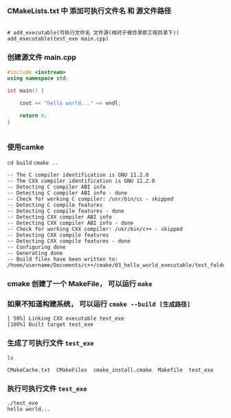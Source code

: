 ### CMakeLists.txt 中 添加可执行文件名 和 源文件路径

```

# add_executable(可执行文件名 文件源(相对于根目录即工程目录下))
add_executable(test_exe main.cpp)

```

### 创建源文件 main.cpp
```cpp
#include <iostream>
using namespace std;

int main() {

    cout << "hello world..." << endl;

    return 0;
}



```

### 使用camke
`cd build`
`cmake ..`

```
-- The C compiler identification is GNU 11.2.0
-- The CXX compiler identification is GNU 11.2.0
-- Detecting C compiler ABI info
-- Detecting C compiler ABI info - done
-- Check for working C compiler: /usr/bin/cc - skipped
-- Detecting C compile features
-- Detecting C compile features - done
-- Detecting CXX compiler ABI info
-- Detecting CXX compiler ABI info - done
-- Check for working CXX compiler: /usr/bin/c++ - skipped
-- Detecting CXX compile features
-- Detecting CXX compile features - done
-- Configuring done
-- Generating done
-- Build files have been written to: /home/username/Documents/c++/cmake/03_hello_world_executable/test_folder/build
```


### cmake 创建了一个 MakeFile， 可以运行 `make`
### 如果不知道构建系统， 可以运行 `cmake --build [生成路径]` 
```
[ 50%] Linking CXX executable test_exe
[100%] Built target test_exe
```


### 生成了可执行文件 `test_exe`

```
ls

CMakeCache.txt  CMakeFiles  cmake_install.cmake  Makefile  test_exe

```
### 执行可执行文件 `test_exe`

```
./test_exe
hello world...
```
















